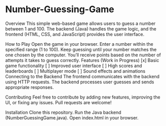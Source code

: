 # Number-Guessing-Game
Overview
This simple web-based game allows users to guess a number between 1 and 100. The backend (Java) handles the game logic, and the frontend (HTML, CSS, and JavaScript) provides the user interface.

How to Play
Open the game in your browser.
Enter a number within the specified range (1 to 100).
Keep guessing until your number matches the one chosen by the computer.
You’ll receive points based on the number of attempts it takes to guess correctly.
Features (Work in Progress)
[x] Basic game functionality
[ ] Improved user interface
[ ] High scores and leaderboards
[ ] Multiplayer mode
[ ] Sound effects and animations
Connecting to the Backend
The frontend communicates with the backend using HTTP requests. The backend processes user guesses and sends appropriate responses.

Contributing
Feel free to contribute by adding new features, improving the UI, or fixing any issues. Pull requests are welcome!

Installation
Clone this repository.
Run the Java backend (NumberGuessingGame.java).
Open index.html in your browser.
